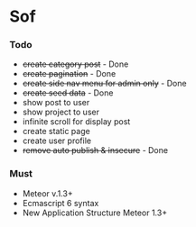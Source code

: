 # Sof

### Todo
* ~~create category post~~ - Done
* ~~create pagination~~ - Done
* ~~create side nav menu for admin only~~ - Done
* ~~create seed data~~ - Done
* show post to user
* show project to user
* infinite scroll for display post
* create static page
* create user profile
* ~~remove auto publish & insecure~~ - Done

### Must
* Meteor v.1.3+
* Ecmascript 6 syntax
* New Application Structure Meteor 1.3+
